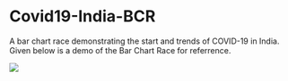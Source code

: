 # Covid19-India-BCR
A bar chart race demonstrating the start and trends of COVID-19 in India. Given below is a demo of the Bar Chart Race for referrence.

<img src="https://github.com/MainakRepositor/Covid19-India-BCR/blob/master/bcr.gif">
